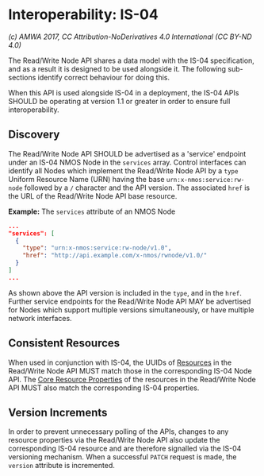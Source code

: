 # Interoperability: IS-04

_(c) AMWA 2017, CC Attribution-NoDerivatives 4.0 International (CC BY-ND 4.0)_

The Read/Write Node API shares a data model with the IS-04 specification, and as a result it is designed to be used alongside it. The following sub-sections identify correct behaviour for doing this.

When this API is used alongside IS-04 in a deployment, the IS-04 APIs SHOULD be operating at version 1.1 or greater in order to ensure full interoperability.

## Discovery

The Read/Write Node API SHOULD be advertised as a 'service' endpoint under an IS-04 NMOS Node in the `services` array.
Control interfaces can identify all Nodes which implement the Read/Write Node API by a `type` Uniform Resource Name (URN) having the base `urn:x-nmos:service:rw-node` followed by a `/` character and the API version.
The associated `href` is the URL of the Read/Write Node API base resource.

**Example:** The `services` attribute of an NMOS Node

```json
...
"services": [
  {
    "type": "urn:x-nmos:service:rw-node/v1.0",
    "href": "http://api.example.com/x-nmos/rwnode/v1.0/"
  }
]
...
```

As shown above the API version is included in the `type`, and in the `href`. Further service endpoints for the Read/Write Node API MAY be advertised for Nodes which support multiple versions simultaneously, or have multiple network interfaces.

## Consistent Resources

When used in conjunction with IS-04, the UUIDs of [Resources](Overview.md#resources) in the Read/Write Node API MUST match those in the corresponding IS-04 Node API.
The [Core Resource Properties](Overview.md#core-resource-properties) of the resources in the Read/Write Node API MUST also match the corresponding IS-04 properties.

## Version Increments

In order to prevent unnecessary polling of the APIs, changes to any resource properties via the Read/Write Node API also update the corresponding IS-04 resource and are therefore signalled via the IS-04 versioning mechanism.
When a successful `PATCH` request is made, the `version` attribute is incremented.
